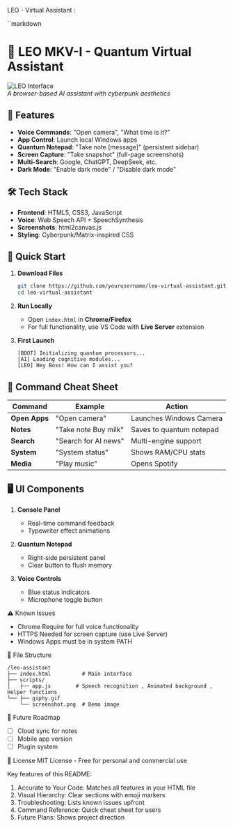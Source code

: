 LEO - Virtual Assistant :

``markdown
# 🚀 LEO MKV-I - Quantum Virtual Assistant

![LEO Interface](https://i.imgur.com/giphy.gif)  
*A browser-based AI assistant with cyberpunk aesthetics*

## 🌟 Features
- **Voice Commands**: "Open camera", "What time is it?"
- **App Control**: Launch local Windows apps
- **Quantum Notepad**: "Take note [message]" (persistent sidebar)
- **Screen Capture**: "Take snapshot" (full-page screenshots)
- **Multi-Search**: Google, ChatGPT, DeepSeek, etc.
- **Dark Mode**: "Enable dark mode" / "Disable dark mode"

## 🛠️ Tech Stack
- **Frontend**: HTML5, CSS3, JavaScript
- **Voice**: Web Speech API + SpeechSynthesis
- **Screenshots**: html2canvas.js
- **Styling**: Cyberpunk/Matrix-inspired CSS

## 🏁 Quick Start
1. **Download Files**
   ```bash
   git clone https://github.com/yourusername/leo-virtual-assistant.git
   cd leo-virtual-assistant
   ```

2. **Run Locally**
   - Open `index.html` in **Chrome/Firefox**
   - For full functionality, use VS Code with **Live Server** extension

3. **First Launch**
   ```
   [BOOT] Initializing quantum processors...
   [AI] Loading cognitive modules...
   [LEO] Hey Boss! How can I assist you?
   ```

## 🎯 Command Cheat Sheet
| Command | Example | Action |
|---------|---------|--------|
| **Open Apps** | "Open camera" | Launches Windows Camera |
| **Notes** | "Take note Buy milk" | Saves to quantum notepad |
| **Search** | "Search for AI news" | Multi-engine support |
| **System** | "System status" | Shows RAM/CPU stats |
| **Media** | "Play music" | Opens Spotify |

## 🖥️ UI Components
1. **Console Panel**  
   - Real-time command feedback
   - Typewriter effect animations

2. **Quantum Notepad**  
   - Right-side persistent panel
   - Clear button to flush memory

3. **Voice Controls**  
   - Blue status indicators
   - Microphone toggle button

⚠️ Known Issues
- Chrome Require for full voice functionality
- HTTPS Needed for screen capture (use Live Server)
- Windows Apps must be in system PATH

📂 File Structure
```
/leo-assistant
├── index.html          # Main interface
├── scripts/
│   ├── app.js        # Speech recognition , Animated background , Helper functions
└── ├── giphy.gif       
    └── screenshot.png  # Demo image
```

🚀 Future Roadmap
- [ ] Cloud sync for notes
- [ ] Mobile app version
- [ ] Plugin system

📜 License
MIT License - Free for personal and commercial use



Key features of this README:
1. Accurate to Your Code: Matches all features in your HTML file
2. Visual Hierarchy: Clear sections with emoji markers
3. Troubleshooting: Lists known issues upfront
4. Command Reference: Quick cheat sheet for users
5. Future Plans: Shows project direction

